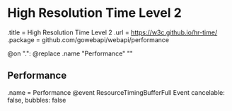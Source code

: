 # High Resolution Time Level 2

.title = High Resolution Time Level 2
.url = <https://w3c.github.io/hr-time/>
.package = github.com/gowebapi/webapi/performance

@on ".": @replace .name "Performance" ""

## Performance

.name = Performance
@event ResourceTimingBufferFull Event cancelable: false, bubbles: false
